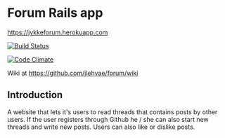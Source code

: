 # Forum Rails app

https://jykkeforum.herokuapp.com

[![Build Status](https://travis-ci.org/jlehvae/forum.png)](https://travis-ci.org/jlehvae/forum)

[![Code Climate](https://codeclimate.com/github/jlehvae/forum.png)](https://codeclimate.com/github/jlehvae/forum)

Wiki at https://github.com/jlehvae/forum/wiki

## Introduction

A website that lets it's users to read threads that contains posts by other users. If the user registers through Github
he / she can also start new threads and write new posts. Users can also like or dislike posts.
